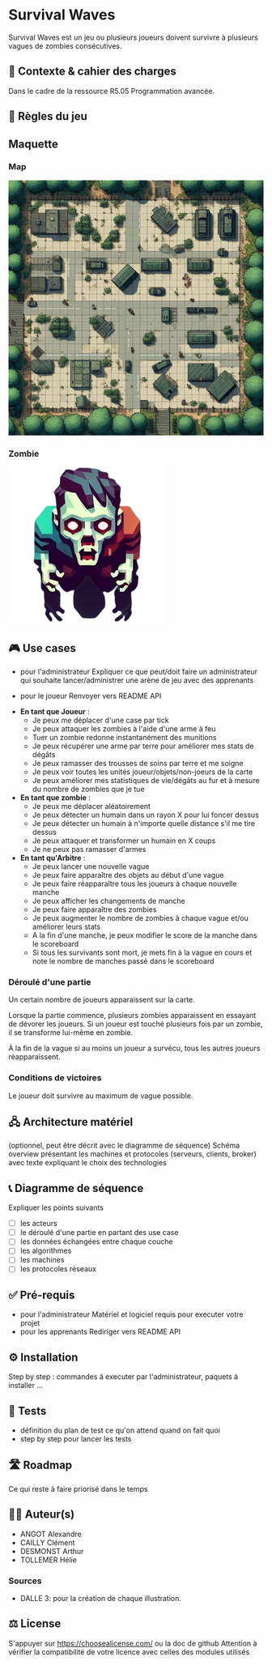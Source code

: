 # Survival Waves
Survival Waves est un jeu ou plusieurs joueurs doivent survivre à plusieurs vagues de zombies consécutives. 

## 🎯 Contexte & cahier des charges
Dans le cadre de la ressource R5.05 Programmation avancée.

## 🎲 Règles du jeu

## Maquette

### Map
![Map](doc/map.jpeg)

### Zombie
![Zombie](doc/zombie.png)

## 🎮 Use cases
- pour l'administrateur
Expliquer ce que peut/doit faire un administrateur qui souhaite lancer/administrer une arène de jeu avec des apprenants 

- pour le joueur
Renvoyer vers README API

* **En tant que Joueur** :
    * Je peux me déplacer d'une case par tick
    * Je peux attaquer les zombies à l'aide d'une arme à feu
    * Tuer un zombie redonne instantanément des munitions
    * Je peux récupérer une arme par terre pour améliorer mes stats de dégâts
    * Je peux ramasser des trousses de soins par terre et me soigne
    * Je peux voir toutes les unités joueur/objets/non-joeurs de la carte
    * Je peux améliorer mes statistiques de vie/dégâts au fur et à mesure du nombre de zombies que je tue
* **En tant que zombie** :
    * Je peux me déplacer aléatoirement
    * Je peux détecter un humain dans un rayon X pour lui foncer dessus
    * Je peux détecter un humain à n'importe quelle distance s'il me tire dessus
    * Je peux attaquer et transformer un humain en X coups
    * Je ne peux pas ramasser d'armes
* **En tant qu'Arbitre** :
    * Je peux lancer une nouvelle vague
    * Je peux faire apparaître des objets au début d'une vague
    * Je peux faire réapparaître tous les joueurs à chaque nouvelle manche
    * Je peux afficher les changements de manche
    * Je peux faire apparaître des zombies
    * Je peux augmenter le nombre de zombies à chaque vague et/ou améliorer leurs stats
    * A la fin d'une manche, je peux modifier le score de la manche dans le scoreboard
    * Si tous les survivants sont mort, je mets fin à la vague en cours et note le nombre de manches passé dans le scoreboard

### Déroulé d'une partie
Un certain nombre de joueurs apparaissent sur la carte. 

Lorsque la partie commence, plusieurs zombies apparaissent en essayant de dévorer les joueurs. Si un joueur est touché plusieurs fois par un zombie,  il se transforme lui-même en zombie.

À la fin de la vague si au moins un joueur a survécu, tous les autres joueurs réapparaissent.

### Conditions de victoires
Le joueur doit survivre au maximum de vague possible.

## 🖧 Architecture matériel 
(optionnel, peut être décrit avec le diagramme de séquence) 
Schéma overview présentant les machines et protocoles (serveurs, clients, broker) avec texte expliquant le choix des technologies 

## 📞 Diagramme de séquence
Expliquer les points suivants
- [ ] les acteurs
- [ ] le déroulé d'une partie en partant des use case
- [ ] les données échangées entre chaque couche
- [ ] les algorithmes
- [ ] les machines
- [ ] les protocoles réseaux

## ✅ Pré-requis 
- pour l'administrateur
Matériel et logiciel requis pour executer votre projet
- pour les apprenants 
Rediriger vers README API

## ⚙️ Installation
Step by step : commandes à executer par l'administrateur, paquets à installer ...

## 🧪 Tests
- définition du plan de test ce qu'on attend quand on fait quoi 
- step by step pour lancer les tests

## 🛣️ Roadmap
Ce qui reste à faire priorisé dans le temps

## 🧑‍💻 Auteur(s)
* ANGOT Alexandre
* CAILLY Clément
* DESMONST Arthur
* TOLLEMER Hélie

### Sources 
- DALLE 3: pour la création de chaque illustration.

## ⚖️ License
S'appuyer sur https://choosealicense.com/ ou la doc de github
Attention à vérifier la compatibilité de votre licence avec celles des modules utilisés
